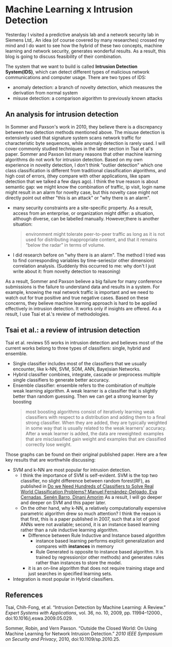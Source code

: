 # Machine Learning x Intrusion Detection 
Yesterday I visited a predictive analysis lab and a network security lab in Siemens Ltd,. An idea (of course covered by many researches) crossed my mind and I do want to see how the hybrid of these two concepts, machine learning and network security, generates wonderful results. As a result, this blog is going to discuss feasibility of their combination.  

The system that we want to build is called **Intrusion Detection System(IDS)**, which can detect different types of malicious network communications and computer usage. There are two types of IDS: 
* anomaly detection: a branch of novelty detection, which measures the derivation from normal system
* misuse detection: a comparison algorithm to previously known attacks 

## An analysis for intrusion detection 
In Sommer and Paxson's work in 2010, they believe there is a discrepancy between two detection methods mentioned above. The misuse detection is extensively used that signature system scans network traffic for characteristic byte sequences, while anomaly detection is rarely used. I will cover commonly studied techniques in the latter section in Tsai et al's paper. Sommer and Paxson list many reasons that other machine learning algorithms do not work for intrusion detection. Based on my own experience in novelty detection, I don't think "outlier detection" which one class classification is different from traditional classification algorithms, and high cost of errors, (they compare with other applications, like spam detection that we talked a few days ago). I think the true reason is about semantic gap: we might know the combination of traffic, ip visit, login name might result in an alarm for novelty case, but this novelty case might not directly point out either "this is an attack" or "why there is an alarm". 
* many security constraints are a site-specific property. As a result, access from an enterprise, or organization might differ: a situation, although diverse, can be labelled manually. However,there is another situation:
    > environment might tolerate peer-to-peer traffic as long as
it is not used for distributing inappropriate content, and
that it remains “below the radar” in terms of volume. 
* I did research before on "why there is an alarm". The method I tried was to find corresponding variables by time-series(or other dimension) correlation analysis. 
(Suddenly this occurred to me: why don't I just write about it: from novelty detection to reasoning)

As a result, Sommer and Paxson believe a big failure for many conference submissions is the failure to understand data and results in a system. For example, knowing the real network traffic is important and we need to watch out for true positive and true negative cases. Based on these concerns, they believe machine learning approach is hard to be applied effectively in intrusion detection. It works only if insights are offered. As a result, I use Tsai et al.'s review of methodologies. 

## Tsai et al.: a review of intrusion detection 
Tsai et al. reviews 55 works in intrusion detection and believes most of the current works belong to three types of classifiers: single, hybrid and ensemble. 
* Single classifier includes most of the classifiers that we usually encounter, like k-NN, SVM, SOM, ANN, Baye)sian Networks.
* Hybrid classifier combines, integrate, cascade or preprocess multiple single classifiers to generate better accuracy. 
* Ensemble classifier: ensemble refers to the combination of multiple weak learning algorithm. A weak learner is a classifier that is slightly better than random guessing. Then we can get a strong learner by boosting
     > most boosting algorithms consist of iteratively learning weak classifiers with respect to a distribution and adding them to a final strong classifier. When they are added, they are typically weighted in some way that is usually related to the weak learners' accuracy. After a weak learner is added, the data are reweighted: examples that are misclassified gain weight and examples that are classified correctly lose weight. 

Those graphs can be found on their original published paper. Here are a few key results that are worthwhile discussing:
* SVM and k-NN are most popular for intrusion detection. 
    * I think the importance of SVM is self-evident. SVM is the top two classifier, no slight difference between random forest(RF), as published in [Do we Need Hundreds of Classifiers to Solve Real World Classification Problems? Manuel Fernández-Delgado, Eva Cernadas, Senén Barro, Dinani Amorim](http://jmlr.org/papers/v15/delgado14a.html) As a result, I will go deeper and deeper on SVM and this paper later. 
    * On the other hand, why k-NN, a relatively computationally expensive parametric algorithm drew so much attention? I think the reason is that first, this is a paper published in 2007, such that a lot of good ANNs were not available; second, it is an instance based learning rather than a rule inductive learning algorithm. 
        * Difference between Rule Inductive and Instance based algorithm
            * instance based learning performs explicit generalization and compares with **instances** in memory
            * Rule Generated is opposite to instance based algorithm. It is trained by regression(or other methods) and generates rules rather than instances to store the model. 
        * it is an on-line algorithm that does not require training stage and just searches in specified learning sets. 
* Integration is most popular in Hybrid classifiers. 


## References
Tsai, Chih-Fong, et al. “Intrusion Detection by Machine Learning: A Review.” *Expert Systems with Applications*, vol. 36, no. 10, 2009, pp. 11994–12000., doi:10.1016/j.eswa.2009.05.029. 

Sommer, Robin, and Vern Paxson. “Outside the Closed World: On Using Machine Learning for Network Intrusion Detection.” *2010 IEEE Symposium on Security and Privacy*, 2010, doi:10.1109/sp.2010.25. 